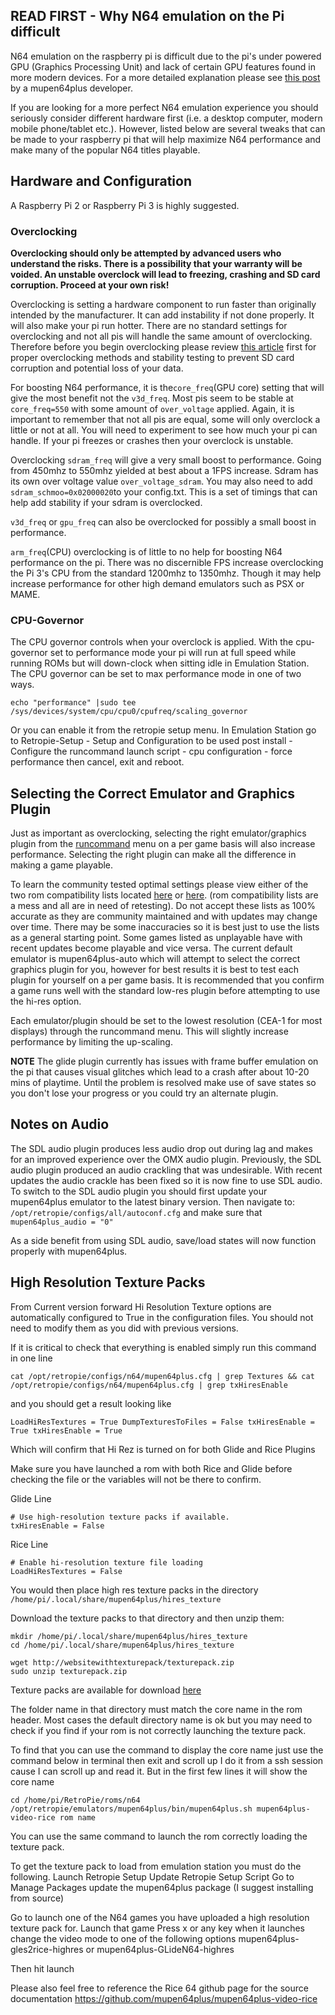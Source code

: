 ## READ FIRST - Why N64 emulation on the Pi difficult

N64 emulation on the raspberry pi is difficult due to the pi's under powered GPU (Graphics Processing Unit) and lack of certain GPU features found in more modern devices. For a more detailed explanation please see [this post](https://www.reddit.com/r/RetroPie/comments/6se5nj/why_n64_emulation_on_the_pi_isnt_so_great_from_a/) by a mupen64plus developer. 

If you are looking for a more perfect N64 emulation experience you should seriously consider different hardware first (i.e. a desktop computer, modern mobile phone/tablet etc.). However, listed below are several tweaks that can be made to your raspberry pi that will help maximize N64 performance and make many of the popular N64 titles playable. 

## Hardware and Configuration 

A Raspberry Pi 2 or Raspberry Pi 3 is highly suggested. 

### Overclocking

**Overclocking should only be attempted by advanced users who understand the risks. There is a possibility that your warranty will be voided. An unstable overclock will lead to freezing, crashing and SD card corruption. Proceed at your own risk!**

Overclocking is setting a hardware component to run faster than originally intended by the manufacturer. It can add instability if not done properly. It will also make your pi run hotter. There are no standard settings for overclocking and not all pis will handle the same amount of overclocking. Therefore before you begin overclocking please review [this article](https://github.com/retropie/retropie-setup/wiki/Overclocking) first for proper overclocking methods and stability testing to prevent SD card corruption and potential loss of your data.

For boosting N64 performance, it is the```core_freq```(GPU core) setting that will give the most benefit not the ```v3d_freq```. Most pis seem to be stable at ```core_freq=550``` with some amount of ```over_voltage``` applied. Again, it is important to remember that not all pis are equal, some will only overclock a little or not at all. You will need to experiment to see how much your pi can handle. If your pi freezes or crashes then your overclock is unstable. 

Overclocking ```sdram_freq``` will give a very small boost to performance. Going from 450mhz to 550mhz yielded at best about a 1FPS increase. Sdram has its own over voltage value ```over_voltage_sdram```.  You may also need to add ```sdram_schmoo=0x02000020```to your config.txt. This is a set of timings that can help add stability if your sdram is overclocked.

```v3d_freq``` or ```gpu_freq``` can also be overclocked for possibly a small boost in performance. 

```arm_freq```(CPU) overclocking is of little to no help for boosting N64 performance on the pi. There was no discernible FPS increase overclocking the Pi 3's CPU from the standard 1200mhz to 1350mhz. Though it may help increase performance for other high demand emulators such as PSX or MAME.
### CPU-Governor

The CPU governor controls when your overclock is applied. With the cpu-governor set to performance mode your pi will run at full speed while running ROMs but will down-clock when sitting idle in Emulation Station. The CPU governor can be set to max performance mode in one of two ways.
```
echo "performance" |sudo tee /sys/devices/system/cpu/cpu0/cpufreq/scaling_governor
```
Or you can enable it from the retropie setup menu. In Emulation Station go to Retropie-Setup - Setup and Configuration to be used post install - Configure the runcommand launch script - cpu configuration - force performance
then cancel, exit and reboot.

## Selecting the Correct Emulator and Graphics Plugin

Just as important as overclocking, selecting the right emulator/graphics plugin from the [runcommand](https://github.com/RetroPie/RetroPie-Setup/wiki/runcommand) menu on a per game basis will also increase performance. Selecting the right plugin can make all the difference in making a game playable. 

To learn the community tested optimal settings please view either of the two rom compatibility lists located [here](https://docs.google.com/spreadsheets/d/1Sn3Ks3Xv8cIx3-LGCozVFF7wGLagpVG0csWybnwFHXk/edit) or [here](
https://docs.google.com/spreadsheets/d/1Wjzbu90l6eCEW1w6ar9NtfyDBQrSPILQL5MbRSpYSzw/edit?usp=sharing). (rom compatibility lists are a mess and all are in need of retesting). Do not accept these lists as 100% accurate as they are community maintained and with updates may change over time. There may be some inaccuracies so it is best just to use the lists as a general starting point. Some games listed as unplayable have with recent updates become playable and vice versa. The current default emulator is mupen64plus-auto which will attempt to select the correct graphics plugin for you, however for best results it is best to test each plugin for yourself on a per game basis. It is recommended that you confirm a game runs well with the standard low-res plugin before attempting to use the hi-res option. 

Each emulator/plugin should be set to the lowest resolution (CEA-1 for most displays) through the runcommand menu. This will slightly increase performance by limiting the up-scaling.

**NOTE** The glide plugin currently has issues with frame buffer emulation on the pi that causes visual glitches which lead to a crash after about 10-20 mins of playtime. Until the problem is resolved make use of save states so you don't lose your progress or you could try an alternate plugin. 


## Notes on Audio
The SDL audio plugin produces less audio drop out during lag and makes for an improved experience over the OMX audio plugin. Previously, the SDL audio plugin produced an audio crackling that was undesirable. With recent updates the audio crackle has been fixed so it is now fine to use SDL audio. To switch to the SDL audio plugin you should first update your mupen64plus emulator to the latest binary version. Then navigate to: ```/opt/retropie/configs/all/autoconf.cfg``` and make sure that ```mupen64plus_audio = "0"```

As a side benefit from using SDL audio, save/load states will now function properly with mupen64plus.

## High Resolution Texture Packs

From Current version forward Hi Resolution Texture options are automatically configured to True in the configuration files.  You should not need to modify them as you did with previous versions.  

If it is critical to check that everything is enabled simply run this command in one line


``cat /opt/retropie/configs/n64/mupen64plus.cfg | grep Textures && cat /opt/retropie/configs/n64/mupen64plus.cfg | grep txHiresEnable``

and you should get a result looking like

``LoadHiResTextures = True
DumpTexturesToFiles = False
txHiresEnable = True
txHiresEnable = True``

Which will confirm that Hi Rez is turned on for both Glide and Rice Plugins

Make sure you have launched a rom with both Rice and Glide before checking the file or the variables will not be there to confirm. 

Glide Line
```
# Use high-resolution texture packs if available.
txHiresEnable = False
```
Rice Line
```
# Enable hi-resolution texture file loading
LoadHiResTextures = False
```

You would then place high res texture packs in the directory `/home/pi/.local/share/mupen64plus/hires_texture`

Download the texture packs to that directory and then unzip them:
```
mkdir /home/pi/.local/share/mupen64plus/hires_texture
cd /home/pi/.local/share/mupen64plus/hires_texture

wget http://websitewithtexturepack/texturepack.zip
sudo unzip texturepack.zip
```


Texture packs are available for download [here](
http://textures.emulation64.com/index.php?id=downloads)

The folder name in that directory must match the core name in the rom header. 
Most cases the default directory name is ok but you may need to check if you find if your rom is not correctly launching the texture pack. 

To find that you can use the command to display the core name just use the command below in terminal then exit and scroll up I do it from a ssh session cause I can scroll up and read it.  But in the first few lines it will show the core name 
```
cd /home/pi/RetroPie/roms/n64
/opt/retropie/emulators/mupen64plus/bin/mupen64plus.sh mupen64plus-video-rice rom name
```

You can use the same command to launch the rom correctly loading the texture pack. 


To get the texture pack to load from emulation station you must do the following.
Launch Retropie Setup
Update Retropie Setup Script
Go to Manage Packages 
update the mupen64plus package  (I suggest installing from source)

Go to launch one of the N64 games you have uploaded a high resolution texture pack for. 
Launch that game
Press x or any key when it launches 
change the video mode to one of the following options
mupen64plus-gles2rice-highres
or
mupen64plus-GLideN64-highres

Then hit launch 

Please also feel free to reference the Rice 64 github page for the source documentation 
https://github.com/mupen64plus/mupen64plus-video-rice




